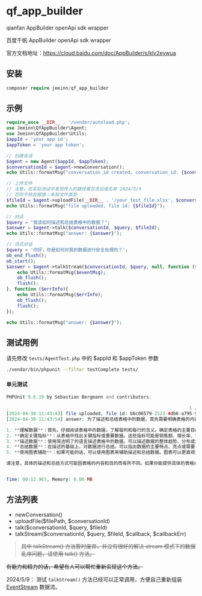 # qf_app_builder
qianfan AppBuilder openApi sdk wrapper

百度千帆 AppBuilder openApi sdk wrapper

官方文档地址：https://cloud.baidu.com/doc/AppBuilder/s/klv2eywua

## 安装
```php
composer require jeeinn/qf_app_builder
```

## 示例
```php
require_once __DIR__ . '/vendor/autoload.php';
use Jeeinn\QfAppBuilder\Agent;
use Jeeinn\QfAppBuilder\Utils;
$appId = 'your app id';
$appToken = 'your app token';

// 创建会话
$agent = new Agent($appId, $appToken);
$conversationId = $agent->newConversation();
echo Utils::formatMsg("conversation_id created, conversation_id: {$conversationId}");

// 上传文件
// 注意，在实际测试中发现传入的路径需包含后缀名称 2024/5/9
// 否则千帆会报错：未知文件类型
$fileId = $agent->uploadFile(__DIR__ . '/your_test_file.xlsx', $conversationId);
echo Utils::formatMsg("file uploaded, file id: {$fileId}");

// 对话
$query = "我该如何描述和总结表格中的数据？";
$answer = $agent->talk($conversationId, $query, $fileId);
echo Utils::formatMsg("answer: {$answer}");

// 流式对话
$query = '你好，你是如何对我的数据进行安全处理的？';
ob_end_flush();
ob_start();
$answer = $agent->talkStream($conversationId, $query, null, function ($eventMsg){
    echo Utils::formatMsg($eventMsg);
    ob_flush();
    flush();
}, function ($errInfo){
    echo Utils::formatMsg($errInfo);
    ob_flush();
    flush();
});

echo Utils::formatMsg("answer: {$answer}");
```

## 测试用例

请先修改 `tests/AgentTest.php` 中的 $appId 和 $appToken 参数

```bash
./vendor/bin/phpunit --filter testComplete tests/
```

#### 单元测试
```php
PHPUnit 9.6.19 by Sebastian Bergmann and contributors.

.                                                                   1 / 1 (100%)[2024-04-30 11:43:42] conversation_id created, conversation_id: 19a40e06-1729-42e1-a039-a37bbcdf80a5
[2024-04-30 11:43:43] file uploaded, file id: b6c06579-2523-4db6-a795-92d60a609657
[2024-04-30 11:43:54] answer: 为了描述和总结表格中的数据，首先需要明确表格的内容和目的。你可以使用以下步骤来进行描述和总结：

1. **理解数据**：首先，仔细阅读表格中的数据，了解每列和每行的含义。确定表格的主要目的和展示的信息。
2. **确定关键指标**：从表格中找出关键指标或重要数据。这些指标可能是销售额、增长率、市场份额等，根据表格的目的和内容来确定。
3. **描述数据**：使用简洁明了的语言描述表格中的数据。可以描述数据的整体趋势、分布或异常值等。
4. **总结数据**：在描述的基础上，对数据进行总结。可以指出数据的主要特点、亮点或需要关注的问题。
5. **使用图表辅助**：如果可能的话，可以使用图表来辅助描述和总结数据。图表可以更直观地展示数据的趋势和关系。

请注意，具体的描述和总结方式可能因表格的内容和目的而有所不同。如果你能提供具体的表格或数据示例，我可以为你提供更具体的建议。


Time: 00:12.963, Memory: 8.00 MB
```

## 方法列表

* newConversation()
* uploadFile($filePath, $conversationId)
* talk($conversationId, $query, $fileId)
* talkStream($conversationId, $query, $fileId, $callback, $callbackErr)

> ~~其中 talkStream() 方法暂时废弃，并没有很好的解决 stream 模式下的数据乱序问题，请使用 talk() 方法。~~

~~有能力和精力的话，希望有人可以帮忙重新实现这个方法。~~

2024/5/9： 测试 `talkStream()` 方法已经可以正常调用，方便自己重新组装 [EventStream](https://developer.mozilla.org/zh-CN/docs/Web/API/Server-sent_events/Using_server-sent_events) 数据流。